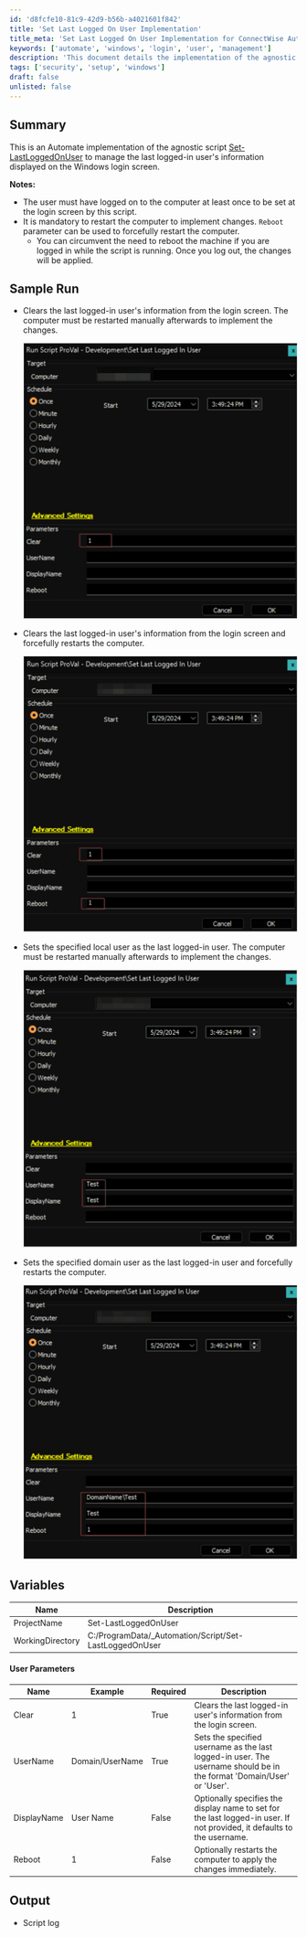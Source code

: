 ```yaml
---
id: 'd8fcfe10-81c9-42d9-b56b-a4021601f842'
title: 'Set Last Logged On User Implementation'
title_meta: 'Set Last Logged On User Implementation for ConnectWise Automate'
keywords: ['automate', 'windows', 'login', 'user', 'management']
description: 'This document details the implementation of the agnostic script Set-LastLoggedOnUser for ConnectWise Automate, which manages the last logged-in user information displayed on the Windows login screen. It covers usage notes, sample runs, variables, user parameters, and output expectations.'
tags: ['security', 'setup', 'windows']
draft: false
unlisted: false
---
```

## Summary

This is an Automate implementation of the agnostic script [Set-LastLoggedOnUser](<../../powershell/Set-LastLoggedOnUser.md>) to manage the last logged-in user's information displayed on the Windows login screen.

**Notes:**
- The user must have logged on to the computer at least once to be set at the login screen by this script.
- It is mandatory to restart the computer to implement changes. `Reboot` parameter can be used to forcefully restart the computer.
  - You can circumvent the need to reboot the machine if you are logged in while the script is running. Once you log out, the changes will be applied.

## Sample Run

- Clears the last logged-in user's information from the login screen. The computer must be restarted manually afterwards to implement the changes.
  
  ![Sample Run 1](../../../static/img/Set-Last-Logged-In-User/image_1.png)

- Clears the last logged-in user's information from the login screen and forcefully restarts the computer.
  
  ![Sample Run 2](../../../static/img/Set-Last-Logged-In-User/image_2.png)

- Sets the specified local user as the last logged-in user. The computer must be restarted manually afterwards to implement the changes.
  
  ![Sample Run 3](../../../static/img/Set-Last-Logged-In-User/image_3.png)

- Sets the specified domain user as the last logged-in user and forcefully restarts the computer.
  
  ![Sample Run 4](../../../static/img/Set-Last-Logged-In-User/image_4.png)

## Variables

| Name             | Description                                         |
|------------------|-----------------------------------------------------|
| ProjectName      | Set-LastLoggedOnUser                               |
| WorkingDirectory  | C:/ProgramData/_Automation/Script/Set-LastLoggedOnUser |

#### User Parameters

| Name         | Example              | Required | Description                                                                                     |
|--------------|----------------------|----------|-------------------------------------------------------------------------------------------------|
| Clear        | 1                    | True     | Clears the last logged-in user's information from the login screen.                           |
| UserName     | Domain/UserName      | True     | Sets the specified username as the last logged-in user. The username should be in the format 'Domain/User' or 'User'. |
| DisplayName  | User Name            | False    | Optionally specifies the display name to set for the last logged-in user. If not provided, it defaults to the username. |
| Reboot       | 1                    | False    | Optionally restarts the computer to apply the changes immediately.                             |

## Output

- Script log












